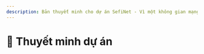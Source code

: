```yaml
---
description: Bản thuyết minh cho dự án SefiNet - Vì một không gian mạng an toàn
---
```


# 📖 Thuyết minh dự án

